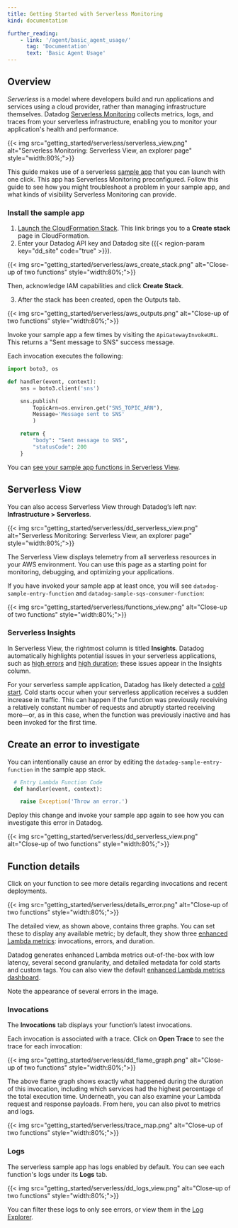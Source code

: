 ```yaml
---
title: Getting Started with Serverless Monitoring
kind: documentation

further_reading:
    - link: '/agent/basic_agent_usage/'
      tag: 'Documentation'
      text: 'Basic Agent Usage'
---
```


## Overview

_Serverless_ is a model where developers build and run applications and services using a cloud provider, rather than managing infrastructure themselves. Datadog [Serverless Monitoring][10] collects metrics, logs, and traces from your serverless infrastructure, enabling you to monitor your application's health and performance.

{{< img src="getting_started/serverless/serverless_view.png" alt="Serverless Monitoring: Serverless View, an explorer page" style="width:80%;">}}

This guide makes use of a serverless [sample app][1] that you can launch with one click. This app has Serverless Monitoring preconfigured. Follow this guide to see how you might troubleshoot a problem in your sample app, and what kinds of visibility Serverless Monitoring can provide.

### Install the sample app

1. [Launch the CloudFormation Stack][9]. This link brings you to a **Create stack** page in CloudFormation.
2. Enter your Datadog API key and Datadog site ({{< region-param key="dd_site" code="true" >}}). 

  {{< img src="getting_started/serverless/aws_create_stack.png" alt="Close-up of two functions" style="width:80%;">}}

  Then, acknowledge IAM capabilities and click **Create Stack**.

3. After the stack has been created, open the Outputs tab.

  {{< img src="getting_started/serverless/aws_outputs.png" alt="Close-up of two functions" style="width:80%;">}}

  Invoke your sample app a few times by visiting the `ApiGatewayInvokeURL`. This returns a "Sent message to SNS" success message.

Each invocation executes the following:

```python
import boto3, os

def handler(event, context):
    sns = boto3.client('sns')

    sns.publish(
        TopicArn=os.environ.get("SNS_TOPIC_ARN"),
        Message='Message sent to SNS'
        )

    return {
        "body": "Sent message to SNS",
        "statusCode": 200
    }
```

You can [see your sample app functions in Serverless View][11].

## Serverless View
You can also access Serverless View through Datadog’s left nav: **Infrastructure > Serverless**.

{{< img src="getting_started/serverless/dd_serverless_view.png" alt="Serverless Monitoring: Serverless View, an explorer page" style="width:80%;">}}

The Serverless View displays telemetry from all serverless resources in your AWS environment. You can use this page as a starting point for monitoring, debugging, and optimizing your applications.

If you have invoked your sample app at least once, you will see `datadog-sample-entry-function` and `datadog-sample-sqs-consumer-function`:

{{< img src="getting_started/serverless/functions_view.png" alt="Close-up of two functions" style="width:80%;">}}

### Serverless Insights
In Serverless View, the rightmost column is titled **Insights**. Datadog automatically highlights potential issues in your serverless applications, such as [high errors][3] and [high duration][4]; these issues appear in the Insights column.

For your serverless sample application, Datadog has likely detected a [cold start][5]. Cold starts occur when your serverless application receives a sudden increase in traffic. This can happen if the function was previously receiving a relatively constant number of requests and abruptly started receiving more—or, as in this case, when the function was previously inactive and has been invoked for the first time.

## Create an error to investigate

You can intentionally cause an error by editing the `datadog-sample-entry-function` in the sample app stack.

```python
  # Entry Lambda Function Code
  def handler(event, context):

    raise Exception('Throw an error.')
```

Deploy this change and invoke your sample app again to see how you can investigate this error in Datadog.

{{< img src="getting_started/serverless/dd_serverless_view.png" alt="Close-up of two functions" style="width:80%;">}}

## Function details
Click on your function to see more details regarding invocations and recent deployments.

{{< img src="getting_started/serverless/details_error.png" alt="Close-up of two functions" style="width:80%;">}}

The detailed view, as shown above, contains three graphs. You can set these to display any available metric; by default, they show three [enhanced Lambda metrics][7]: invocations, errors, and duration. 

Datadog generates enhanced Lambda metrics out-of-the-box with low latency, several second granularity, and detailed metadata for cold starts and custom tags. You can also view the default [enhanced Lambda metrics dashboard][8].

Note the appearance of several errors in the image.


### Invocations
The **Invocations** tab displays your function’s latest invocations. 

Each invocation is associated with a trace. Click on **Open Trace** to see the trace for each invocation:

{{< img src="getting_started/serverless/dd_flame_graph.png" alt="Close-up of two functions" style="width:80%;">}}

The above flame graph shows exactly what happened during the duration of this invocation, including which services had the highest percentage of the total execution time. Underneath, you can also examine your Lambda request and response payloads. From here, you can also pivot to metrics and logs.

{{< img src="getting_started/serverless/trace_map.png" alt="Close-up of two functions" style="width:80%;">}}

### Logs

The serverless sample app has logs enabled by default. You can see each function's logs under its **Logs** tab. 

{{< img src="getting_started/serverless/dd_logs_view.png" alt="Close-up of two functions" style="width:80%;">}}

You can filter these logs to only see errors, or view them in the [Log Explorer][6].


[1]: https://github.com/DataDog/serverless-sample-app
[2]: https://docs.datadoghq.com/serverless/libraries_integrations/extension/#tagging
[3]: https://docs.datadoghq.com/serverless/guide/insights/#high-errors
[4]: https://docs.datadoghq.com/serverless/guide/insights/#high-duration
[5]: https://docs.datadoghq.com/serverless/guide/insights/#cold-starts
[6]: https://docs.datadoghq.com/logs/explorer/
[7]: https://docs.datadoghq.com/serverless/enhanced_lambda_metrics
[8]: https://app.datadoghq.com/screen/integration/30306?_gl=1*19700i3*_ga*OTk0Mjg4Njg4LjE2NDIwOTM2OTY.*_ga_KN80RDFSQK*MTY0OTI3NzAyMC4xNTAuMS4xNjQ5MjgzMjI1LjA.
[9]: https://console.aws.amazon.com/cloudformation/home#/stacks/create/review?stackName=datadog-serverless-sample-app&templateURL=https://datadog-cloudformation-template.s3.amazonaws.com/aws/serverless-sample-app/latest.yaml
[10]: /serverless
[11]: https://app.datadoghq.com/functions?cloud=aws&text_search=datadog-serverless-sample-app
